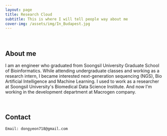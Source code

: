 ```yaml
---
layout: page
title: Research Cloud
subtitle: This is where I will tell people way about me
cover-img: /assets/img/In_Budapest.jpg
---
```


<br/>

## About me

I am an engineer who graduated from Soongsil University Graduate School of Bioinformatics. 
While attending undergraduate classes and working as a research intern, I became interested next-generation sequencing (NGS), Bio Artificial Intelligence and Machine Learning. 
I used to work as a researcher at Soongsil University's Biomedical Data Science Institute. 
And now I'm working in the development department at Macrogen company.

<br/>

## Contact

```
Email: dongyeon718@gmail.com

```
